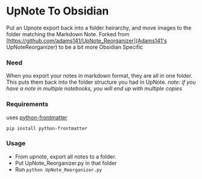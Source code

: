 # UpNote To Obsidian
Put an Upnote export back into a folder heirarchy, and move images to the folder matching the Markdown Note. Forked from [https://github.com/adams141/UpNote_Reorganizer](Adams141's UpNoteReorganizer) to be a bit more Obsidian Specific

### Need
When you export your notes in markdown format, they are all in one folder. This puts them back into the folder structure you had in UpNote. *note: if you have a note in multiple notebooks, you will end up with multiple copies*

### Requirements
uses [python-frontmatter](https://github.com/eyeseast/python-frontmatter)

    pip install python-frontmatter

### Usage
- From upnote, export all notes to a folder.  
- Put UpNote_Reorganizer.py in that folder  
- Run `python UpNote_Reorganizer.py`
